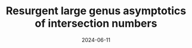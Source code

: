 ---
title: "Resurgent large genus asymptotics of intersection numbers"
collection: talks
category: conferences
event: "String-Math 2024 conference"
venue: "ICTP, IT"
date: 2024-06-11
slides: "/files/talks/2024-06-11.pdf"
---